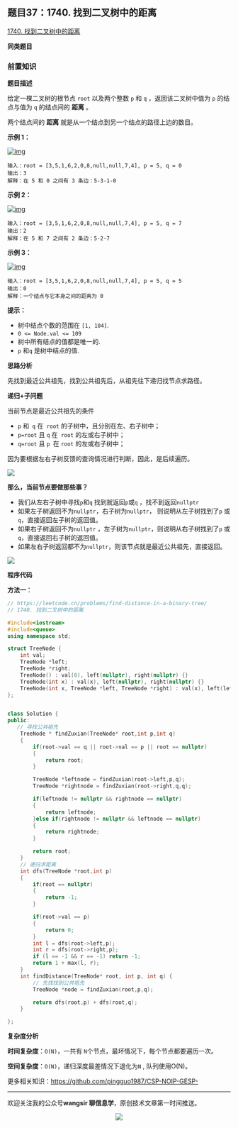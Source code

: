 ## 题目37：1740. 找到二叉树中的距离

[1740. 找到二叉树中的距离](https://leetcode.cn/problems/find-distance-in-a-binary-tree/)

**同类题目**



### 前置知识



**题目描述**

给定一棵二叉树的根节点 `root` 以及两个整数 `p` 和 `q` ，返回该二叉树中值为 `p` 的结点与值为 `q` 的结点间的 **距离** 。

两个结点间的 **距离** 就是从一个结点到另一个结点的路径上边的数目。

 

**示例 1：**

[![img](https://camo.githubusercontent.com/0af6109747b69cb37118f509bd768abd12b763226c91ca5cad39375fc11ac2dc/68747470733a2f2f666173746c792e6a7364656c6976722e6e65742f67682f646f6f63732f6c656574636f6465406d61696e2f736f6c7574696f6e2f313730302d313739392f313734302e46696e6425323044697374616e6365253230696e2532306125323042696e617279253230547265652f696d616765732f62696e617279747265652e706e67)](https://camo.githubusercontent.com/0af6109747b69cb37118f509bd768abd12b763226c91ca5cad39375fc11ac2dc/68747470733a2f2f666173746c792e6a7364656c6976722e6e65742f67682f646f6f63732f6c656574636f6465406d61696e2f736f6c7574696f6e2f313730302d313739392f313734302e46696e6425323044697374616e6365253230696e2532306125323042696e617279253230547265652f696d616765732f62696e617279747265652e706e67)

```
输入：root = [3,5,1,6,2,0,8,null,null,7,4], p = 5, q = 0
输出：3
解释：在 5 和 0 之间有 3 条边：5-3-1-0
```

**示例 2：**

[![img](https://camo.githubusercontent.com/0af6109747b69cb37118f509bd768abd12b763226c91ca5cad39375fc11ac2dc/68747470733a2f2f666173746c792e6a7364656c6976722e6e65742f67682f646f6f63732f6c656574636f6465406d61696e2f736f6c7574696f6e2f313730302d313739392f313734302e46696e6425323044697374616e6365253230696e2532306125323042696e617279253230547265652f696d616765732f62696e617279747265652e706e67)](https://camo.githubusercontent.com/0af6109747b69cb37118f509bd768abd12b763226c91ca5cad39375fc11ac2dc/68747470733a2f2f666173746c792e6a7364656c6976722e6e65742f67682f646f6f63732f6c656574636f6465406d61696e2f736f6c7574696f6e2f313730302d313739392f313734302e46696e6425323044697374616e6365253230696e2532306125323042696e617279253230547265652f696d616765732f62696e617279747265652e706e67)

```
输入：root = [3,5,1,6,2,0,8,null,null,7,4], p = 5, q = 7
输出：2
解释：在 5 和 7 之间有 2 条边：5-2-7
```

**示例 3：**

[![img](https://camo.githubusercontent.com/0af6109747b69cb37118f509bd768abd12b763226c91ca5cad39375fc11ac2dc/68747470733a2f2f666173746c792e6a7364656c6976722e6e65742f67682f646f6f63732f6c656574636f6465406d61696e2f736f6c7574696f6e2f313730302d313739392f313734302e46696e6425323044697374616e6365253230696e2532306125323042696e617279253230547265652f696d616765732f62696e617279747265652e706e67)](https://camo.githubusercontent.com/0af6109747b69cb37118f509bd768abd12b763226c91ca5cad39375fc11ac2dc/68747470733a2f2f666173746c792e6a7364656c6976722e6e65742f67682f646f6f63732f6c656574636f6465406d61696e2f736f6c7574696f6e2f313730302d313739392f313734302e46696e6425323044697374616e6365253230696e2532306125323042696e617279253230547265652f696d616765732f62696e617279747265652e706e67)

```
输入：root = [3,5,1,6,2,0,8,null,null,7,4], p = 5, q = 5
输出：0
解释：一个结点与它本身之间的距离为 0
```

 

**提示：**

- 树中结点个数的范围在 `[1, 104]`.
- `0 <= Node.val <= 109`
- 树中所有结点的值都是唯一的.
- `p` 和`q` 是树中结点的值.

**思路分析**

先找到最近公共祖先，找到公共祖先后，从祖先往下递归找节点求路径。

**递归+子问题**

当前节点是最近公共祖先的条件

- `p` 和` q` 在` root` 的子树中，且分别在左、右子树中；
- `p=root` 且 `q` 在` root` 的左或右子树中；
- `q=root` 且 `p `在 `root` 的左或右子树中；

因为要根据左右子树反馈的查询情况进行判断，因此，是后续遍历。

<img src ="https://cdn.jsdelivr.net/gh/pingguo1987/CSP-NOIP-GESP-/image/pic/二叉树/二叉树_题目37：1740. 找到二叉树中的距离/236 最近公共祖先.png" />

**那么，当前节点要做那些事？**

- 我们从左右子树中寻找`p`和`q` 找到就返回`p`或`q` ，找不到返回`nullptr`
- 如果左子树返回不为`nullptr`，右子树为`nullptr`， 则说明从左子树找到了`p` 或`q`，直接返回左子树的返回值。
- 如果右子树返回不为`nullptr` ，左子树为`nullptr`，则说明从右子树找到了`p` 或`q`，直接返回右子树的返回值。
- 如果左右子树返回都不为`nullptr`，则该节点就是最近公共祖先，直接返回。

<img src ="https://cdn.jsdelivr.net/gh/pingguo1987/CSP-NOIP-GESP-/image/pic/二叉树/二叉树_题目37：1740. 找到二叉树中的距离/236 最近公共祖先1.png" />



**程序代码**

**方法一**：

```c++
// https://leetcode.cn/problems/find-distance-in-a-binary-tree/
// 1740. 找到二叉树中的距离

#include<iostream>
#include<queue>
using namespace std;

struct TreeNode {
    int val;
    TreeNode *left;
    TreeNode *right;
    TreeNode() : val(0), left(nullptr), right(nullptr) {}
    TreeNode(int x) : val(x), left(nullptr), right(nullptr) {}
    TreeNode(int x, TreeNode *left, TreeNode *right) : val(x), left(left), right(right) {}
};


class Solution {
public:
   // 寻找公共祖先 
    TreeNode * findZuxian(TreeNode* root,int p,int q)
    {
        if(root->val == q || root->val == p || root == nullptr)
        {
            return root;
        }

        TreeNode *leftnode = findZuxian(root->left,p,q);
        TreeNode *rightnode = findZuxian(root->right,q,q);

        if(leftnode != nullptr && rightnode == nullptr)
        {
            return leftnode;
        }else if(rightnode != nullptr && leftnode == nullptr)
        {
            return rightnode;
        }

        return root;
    }
	// 递归求距离
    int dfs(TreeNode *root,int p)
    {
        if(root == nullptr)
        {
            return -1;
        }

        if(root->val == p)
        {
            return 0;
        }
        int l = dfs(root->left,p);
        int r = dfs(root->right,p);
        if (l == -1 && r == -1) return -1;
        return 1 + max(l, r);
    }
    int findDistance(TreeNode* root, int p, int q) {
        // 先找找到公共祖先
        TreeNode *node = findZuxian(root,p,q);

        return dfs(root,p) + dfs(root,q);
    }

};

```

**复杂度分析**

**时间复杂度**：`O(N)`，一共有 `N`个节点，最坏情况下，每个节点都要遍历一次。

**空间复杂度**：`O(N)`，递归深度最差情况下退化为`N` , 队列使用O(N)。



更多相关知识：https://github.com/pingguo1987/CSP-NOIP-GESP-

---

欢迎关注我的公众号**wangsir 聊信息学**，原创技术文章第一时间推送。

<center>
    <img src="https://cdn.jsdelivr.net/gh/pingguo1987/CSP-NOIP-GESP-/image/pic/公众号-扫码版.png">
</center>
